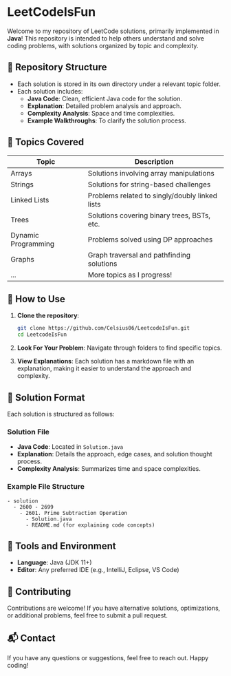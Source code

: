 # LeetCodeIsFun

Welcome to my repository of LeetCode solutions, primarily implemented in **Java**! This repository is intended to help others understand and solve coding problems, with solutions organized by topic and complexity.

## 📂 Repository Structure

- Each solution is stored in its own directory under a relevant topic folder.
- Each solution includes:
  - **Java Code**: Clean, efficient Java code for the solution.
  - **Explanation**: Detailed problem analysis and approach.
  - **Complexity Analysis**: Space and time complexities.
  - **Example Walkthroughs**: To clarify the solution process.

## 📘 Topics Covered

| Topic           | Description                            |
|-----------------|----------------------------------------|
| Arrays          | Solutions involving array manipulations |
| Strings         | Solutions for string-based challenges |
| Linked Lists    | Problems related to singly/doubly linked lists |
| Trees           | Solutions covering binary trees, BSTs, etc. |
| Dynamic Programming | Problems solved using DP approaches |
| Graphs          | Graph traversal and pathfinding solutions |
| ...             | More topics as I progress!            |

## 🚀 How to Use

1. **Clone the repository**:
   ```bash
   git clone https://github.com/Celsius06/LeetcodeIsFun.git
   cd LeetcodeIsFun
   ```

2. **Look For Your Problem**: Navigate through folders to find specific topics.
3. **View Explanations**: Each solution has a markdown file with an explanation, making it easier to understand the approach and complexity.

## 📄 Solution Format

Each solution is structured as follows:

### Solution File
- **Java Code**: Located in `Solution.java`
- **Explanation**: Details the approach, edge cases, and solution thought process.
- **Complexity Analysis**: Summarizes time and space complexities.

### Example File Structure
```
- solution
  - 2600 - 2699
    - 2601. Prime Subtraction Operation
      - Solution.java
      - README.md (for explaining code concepts)
```

## 🔧 Tools and Environment

- **Language**: Java (JDK 11+)
- **Editor**: Any preferred IDE (e.g., IntelliJ, Eclipse, VS Code)

## 🤝 Contributing

Contributions are welcome! If you have alternative solutions, optimizations, or additional problems, feel free to submit a pull request.

## 📬 Contact

If you have any questions or suggestions, feel free to reach out. Happy coding!

